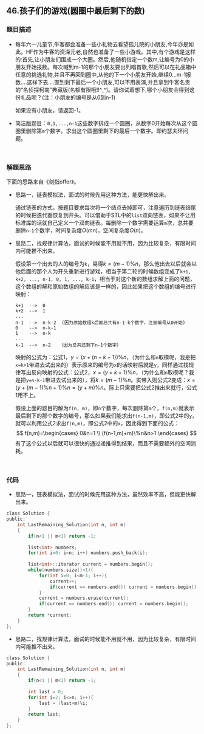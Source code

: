 ## 46.孩子们的游戏(圆圈中最后剩下的数)

### 题目描述  

- 每年六一儿童节,牛客都会准备一些小礼物去看望孤儿院的小朋友,今年亦是如此。HF作为牛客的资深元老,自然也准备了一些小游戏。其中,有个游戏是这样的:首先,让小朋友们围成一个大圈。然后,他随机指定一个数m,让编号为0的小朋友开始报数。每次喊到m-1的那个小朋友要出列唱首歌,然后可以在礼品箱中任意的挑选礼物,并且不再回到圈中,从他的下一个小朋友开始,继续0...m-1报数....这样下去....直到剩下最后一个小朋友,可以不用表演,并且拿到牛客名贵的“名侦探柯南”典藏版(名额有限哦!!^_^)。请你试着想下,哪个小朋友会得到这份礼品呢？(注：小朋友的编号是从0到n-1)

  如果没有小朋友，请返回-1。

- 简洁版题目：`0,1,...,n-1`这些数字排成一个圆圈，从数字0开始每次从这个圆圈里删除第`m`个数字。求出这个圆圈里剩下的最后一个数字。即约瑟夫环问题。   

&nbsp;

### 解题思路  

下面的思路来自《剑指offer》。

- 思路一，链表模拟法，面试的时候先用这种方法，能更快解出来。

  通过链表的方式，按题目要求每次将一个结点去掉即可，注意遍历到链表结尾的时候把迭代器恢复到开头。可以借助于STL中的`list`双向链表，如果不让用标准库的话就自己定义一个双向链表。每删除一个数字需要运算`m`次，总共要删除`n-1`个数字，时间复杂度$O(mn)$，空间复杂度$O(n)$。

- 思路二，找规律计算法，面试的时候能不用就不用，因为比较复杂，有限时间内可能推不出来。

  假设第一个出去的人的编号为`k`，易得$k=(m-1)\%n$，那么他出去以后就会以他后面的那个人为开头重新进行游戏，相当于第二轮的时候数组变成了`k+1, k+2, ..., n-1, 0, 1, ..., k-1`，相当于对这个新的数组求解上面的问题，这个数组的解和原始数组的解应该是一样的，因此如果把这个数组的编号进行映射：   

  ```
  k+1  -->  0
  k+2  -->  1
  ...
  n-1  -->  n-k-2  (因为原始数组k后面总共有n-1-k个数字，注意编号从0开始)
  0    -->  n-k-1
  1    -->  n-k
  ...
  k-1  -->  n-2   （因为总共还剩下n-1个数字）
  ```

  映射的公式为：公式1，$y = (x+(n-k-1))\%n$，（为什么和`n`取模呢，我是把`x=k+1`带进去试出来的）表示原来的编号为`x`的话映射后就是`y`，同样通过找规律写出反向映射的公式：公式2，$x = (y+k+1)\%n$，（为什么和`n`取模呢？我是把`y=n-k-1`带进去试出来的），将$k=(m-1)\%n$。实带入则公式2变成：$x = (y+(m-1)\%n+1)\%n=(y+m)\%n$。际上只需要把公式2推出来就行，公式1用不上。

  假设上面的题目的解为`f(n, m)`，即`n`个数字，每次删除第`m`个，`f(n,m)`就表示最后剩下的那个数字的编号，那么如果我们能求出`f(n-1,m)`，即公式2中的`y`，就可以利用公式2求出`f(n,m)`，即公式2中的`x`，因此得到下面的公式：   
  $$
  f(n,m)=\begin{cases}
  0&n=1 \\
  (f(n-1,m)+m)\%n&n>1
  \end{cases}
  $$
  有了这个公式以后就可以很快的通过递推得到结果，而且不需要额外的空间消耗。   


&nbsp;

### 代码 

- 思路一，链表模拟法，面试的时候先用这种方法，虽然效率不高，但能更快解出来。

```c
class Solution {
public:
    int LastRemaining_Solution(int n, int m)
    {
        if(n<1 || m<1) return -1;
        
        list<int> numbers;
        for(int i=0; i<n; i++) numbers.push_back(i);
        
        list<int>::iterator current = numbers.begin();
        while(numbers.size()>1){
            for(int i=0; i<m-1; i++){
                current++;
                if(current == numbers.end()) current = numbers.begin();
            }
            current = numbers.erase(current);
            if(current == numbers.end()) current = numbers.begin();
        }
        return *current;
    }
};
```

- 思路二，找规律计算法，面试的时候能不用就不用，因为比较复杂，有限时间内可能推不出来。

```c
class Solution {
public:
    int LastRemaining_Solution(int n, int m)
    {
        if(n<1 || m<1) return -1;
        
        int last = 0;
        for(int i=2; i<=n; i++){
            last = (last+m)%i;
        }
        return last;
    }
};
```



